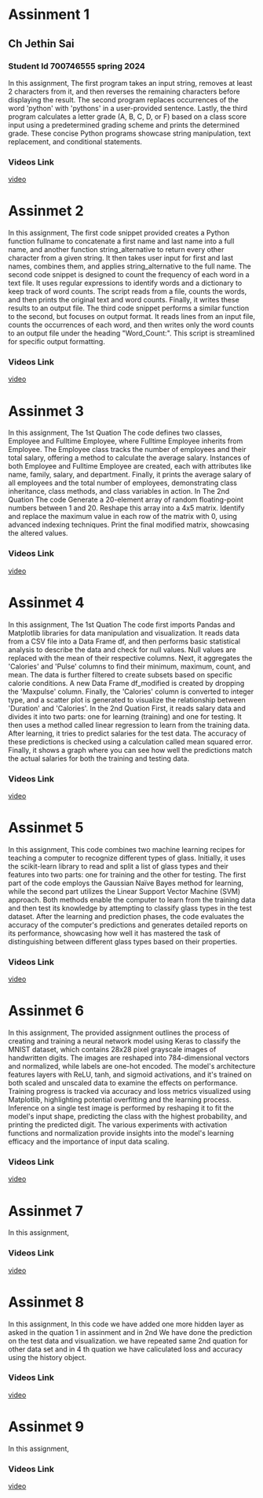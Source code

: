 # Assinment 1 
## Ch Jethin Sai  
### Student Id 700746555 spring 2024
In this assignment,
The first program takes an input string, removes at least 2 characters from it, 
and then reverses the remaining characters before displaying the result. 
The second program replaces occurrences of the word 'python' with 'pythons' in a user-provided sentence. 
Lastly, the third program calculates a letter grade (A, B, C, D, or F) based on a class score input using a 
predetermined grading scheme and prints the determined grade. 
These concise Python programs showcase string manipulation, text replacement, and conditional statements.
### Videos Link
[video](https://drive.google.com/file/d/1iukLEqUVhsTKe1hy8kz8Paw_J1CF2YOa/view?usp=sharing)
# Assinmet 2
In this assignment,
The first code snippet provided creates a Python function fullname to concatenate a first name and last name into a full name, and another function string_alternative to return every other character from a given string. It then takes user input for first and last names, combines them, and applies string_alternative to the full name.
The second code snippet is designed to count the frequency of each word in a text file. It uses regular expressions to identify words and a dictionary to keep track of word counts. The script reads from a file, counts the words, and then prints the original text and word counts. Finally, it writes these results to an output file.
The third code snippet performs a similar function to the second, but focuses on output format. It reads lines from an input file, counts the occurrences of each word, and then writes only the word counts to an output file under the heading "Word_Count:". This script is streamlined for specific output formatting.
### Videos Link
[video](https://drive.google.com/file/d/1sTHuO4gqh4kqSisMmLw7MpnNSLAFnkO5/view?usp=drive_link)
# Assinmet 3
In this assignment,
The 1st Quation The code defines two classes, Employee and Fulltime Employee, where Fulltime Employee inherits from Employee. The Employee class tracks the number of employees and their total salary, offering a method to calculate the average salary. Instances of both Employee and Fulltime Employee are created, each with attributes like name, family, salary, and department. Finally, it prints the average salary of all employees and the total number of employees, demonstrating class inheritance, class methods, and class variables in action.
In The 2nd Quation The code Generate a 20-element array of random floating-point numbers between 1 and 20. Reshape this array into a 4x5 matrix. Identify and replace the maximum value in each row of the matrix with 0, using advanced indexing techniques. Print the final modified matrix, showcasing the altered values.
### Videos Link
[video](https://drive.google.com/file/d/11PVYd6_AbIY01REojxHuEzqjYu8CgzOZ/view?usp=sharing![image](https://github.com/JethinSai/Neural-Network-Deep-Learning/assets/123522601/6423f2dd-922c-4525-9475-47950557d741)
)

# Assinmet 4
In this assignment,
The 1st Quation The code first imports Pandas and Matplotlib libraries for data manipulation and visualization. It reads data from a CSV file into a Data Frame df, and then performs basic statistical analysis to describe the data and check for null values. Null values are replaced with the mean of their respective columns. Next, it aggregates the 'Calories' and 'Pulse' columns to find their minimum, maximum, count, and mean. The data is further filtered to create subsets based on specific calorie conditions. A new Data Frame df_modified is created by dropping the 'Maxpulse' column. Finally, the 'Calories' column is converted to integer type, and a scatter plot is generated to visualize the relationship between 'Duration' and 'Calories'.
In the 2nd Quation 
First, it reads salary data and divides it into two parts: one for learning (training) and one for testing. It then uses a method called linear regression to learn from the training data. After learning, it tries to predict salaries for the test data. The accuracy of these predictions is checked using a calculation called mean squared error. Finally, it shows a graph where you can see how well the predictions match the actual salaries for both the training and testing data.
### Videos Link
[video](https://drive.google.com/file/d/1JIkyj1uvPCVSZ640ZYR3gM6SLiBj_U62/view?usp=sharing![image](https://github.com/JethinSai/Neural-Network-Deep-Learning/assets/123522601/d82b2dd0-4be9-42fe-af2a-bdbc423d0271)
)

# Assinmet 5
In this assignment,
This code combines two machine learning recipes for teaching a computer to recognize different types of glass. Initially, it uses the scikit-learn library to read and split a list of glass types and their features into two parts: one for training and the other for testing. The first part of the code employs the Gaussian Naïve Bayes method for learning, while the second part utilizes the Linear Support Vector Machine (SVM) approach. Both methods enable the computer to learn from the training data and then test its knowledge by attempting to classify glass types in the test dataset. After the learning and prediction phases, the code evaluates the accuracy of the computer's predictions and generates detailed reports on its performance, showcasing how well it has mastered the task of distinguishing between different glass types based on their properties.

### Videos Link
[video](https://drive.google.com/file/d/1kC3eFhb7u5TFeaZRMLTZOCMHEKV5rypP/view?usp=sharing)

# Assinmet 6
In this assignment,
The provided assignment outlines the process of creating and training a neural network model using Keras to classify the MNIST dataset, which contains 28x28 pixel grayscale images of handwritten digits. The images are reshaped into 784-dimensional vectors and normalized, while labels are one-hot encoded. The model's architecture features layers with ReLU, tanh, and sigmoid activations, and it's trained on both scaled and unscaled data to examine the effects on performance. Training progress is tracked via accuracy and loss metrics visualized using Matplotlib, highlighting potential overfitting and the learning process. Inference on a single test image is performed by reshaping it to fit the model's input shape, predicting the class with the highest probability, and printing the predicted digit. The various experiments with activation functions and normalization provide insights into the model's learning efficacy and the importance of input data scaling.
### Videos Link
[video](https://drive.google.com/file/d/1H5J4LCOBQlfYtSXgcMHRnw2Vo8cqgRne/view?usp=sharing)

# Assinmet 7
In this assignment,
### Videos Link
[video](https://drive.google.com/drive/folders/1d9oxWIN_zGBoN5-VFnFhGAL5IaAZscm1?usp=sharing)

# Assinmet 8
In this assignment,
In this code we have added one more hidden layer as asked in the quation 1 in assinment and in 2nd We have done the prediction on the test data and visualization.
we have repeated same 2nd quation for other data set and in 4 th quation we have caliculated loss and accuracy using the history object.


### Videos Link
[video](https://drive.google.com/file/d/1MZMHSf1YztdRkNfIt1L4ciJGH_S8wUrv/view?usp=sharing)

# Assinmet 9
In this assignment,


### Videos Link
[video]()
